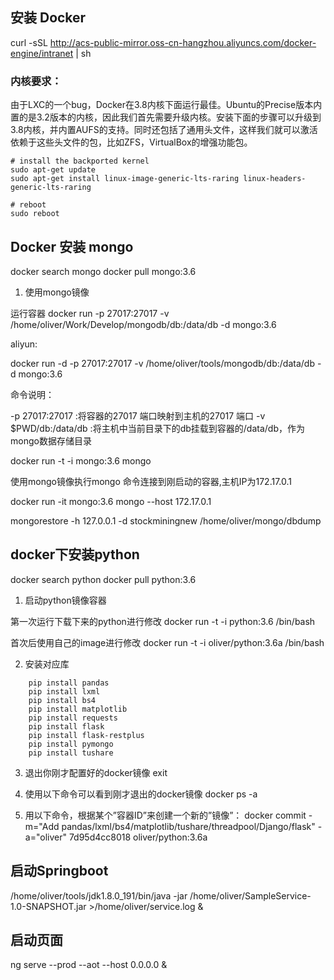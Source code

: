 ## 安装 Docker

curl -sSL http://acs-public-mirror.oss-cn-hangzhou.aliyuncs.com/docker-engine/intranet | sh

### 内核要求：

由于LXC的一个bug，Docker在3.8内核下面运行最佳。Ubuntu的Precise版本内置的是3.2版本的内核，因此我们首先需要升级内核。安装下面的步骤可以升级到3.8内核，并内置AUFS的支持。同时还包括了通用头文件，这样我们就可以激活依赖于这些头文件的包，比如ZFS，VirtualBox的增强功能包。

```
# install the backported kernel
sudo apt-get update
sudo apt-get install linux-image-generic-lts-raring linux-headers-generic-lts-raring

# reboot
sudo reboot
```

## Docker 安装 mongo

docker search mongo
docker pull mongo:3.6

1. 使用mongo镜像

运行容器
docker run -p 27017:27017 -v /home/oliver/Work/Develop/mongodb/db:/data/db -d mongo:3.6

aliyun:

docker run -d -p 27017:27017 -v /home/oliver/tools/mongodb/db:/data/db -d mongo:3.6

命令说明：

-p 27017:27017 :将容器的27017 端口映射到主机的27017 端口
-v $PWD/db:/data/db :将主机中当前目录下的db挂载到容器的/data/db，作为mongo数据存储目录

docker run -t -i mongo:3.6 mongo

使用mongo镜像执行mongo 命令连接到刚启动的容器,主机IP为172.17.0.1

docker run -it mongo:3.6 mongo --host 172.17.0.1

mongorestore -h 127.0.0.1 -d stockminingnew  /home/oliver/mongo/dbdump

## docker下安装python

docker search python
docker pull python:3.6

1. 启动python镜像容器

第一次运行下载下来的python进行修改
docker run -t -i python:3.6 /bin/bash

首次后使用自己的image进行修改
docker run -t -i oliver/python:3.6a /bin/bash

2. 安装对应库
```
    pip install pandas 
    pip install lxml 
    pip install bs4
    pip install matplotlib
    pip install requests
    pip install flask
    pip install flask-restplus
    pip install pymongo
    pip install tushare 
```

3. 退出你刚才配置好的docker镜像
exit    

4. 使用以下命令可以看到刚才退出的docker镜像
docker ps -a

5. 用以下命令，根据某个”容器ID”来创建一个新的”镜像”：
docker commit -m="Add pandas/lxml/bs4/matplotlib/tushare/threadpool/Django/flask" -a="oliver" 7d95d4cc8018 oliver/python:3.6a

## 启动Springboot

/home/oliver/tools/jdk1.8.0_191/bin/java -jar /home/oliver/SampleService-1.0-SNAPSHOT.jar >/home/oliver/service.log &


## 启动页面

ng serve --prod --aot --host 0.0.0.0 &